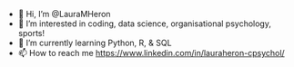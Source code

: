 - 👋 Hi, I’m @LauraMHeron
- 👀 I’m interested in coding, data science, organisational psychology, sports!
- 🌱 I’m currently learning Python, R, & SQL
- 📫 How to reach me https://www.linkedin.com/in/lauraheron-cpsychol/

<!---
LauraMHeron/LauraMHeron is a ✨ special ✨ repository because its `README.md` (this file) appears on your GitHub profile.
You can click the Preview link to take a look at your changes.
--->
